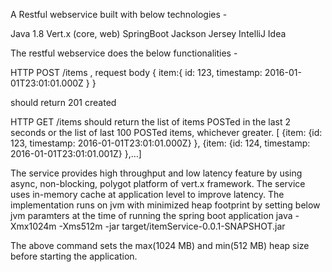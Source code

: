 A Restful webservice built with below technologies - 

Java 1.8
Vert.x (core, web)
SpringBoot
Jackson
Jersey
IntelliJ Idea

The restful webservice does the below functionalities - 

HTTP POST /items , 
request body { item:{ id: 123, timestamp: 2016-01-01T23:01:01.000Z } } 

should return 201 created


HTTP GET /items 
should return the list of items POSTed in the last 2 seconds or the list of last 100 POSTed items, whichever greater. 
[ {item: {id: 123, timestamp: 2016-01-01T23:01:01.000Z} },  {item: {id: 124, timestamp: 2016-01-01T23:01:01.001Z} },…]


The service provides high throughput and low latency feature by using async, non-blocking, polygot platform of vert.x framework.
The service uses in-memory cache at application level to improve latency.
The implementation runs on jvm with minimized heap footprint by setting below jvm paramters at the time of running the spring boot application
java -Xmx1024m -Xms512m -jar target/itemService-0.0.1-SNAPSHOT.jar

The above command sets the max(1024 MB) and min(512 MB) heap size before starting the application. 
